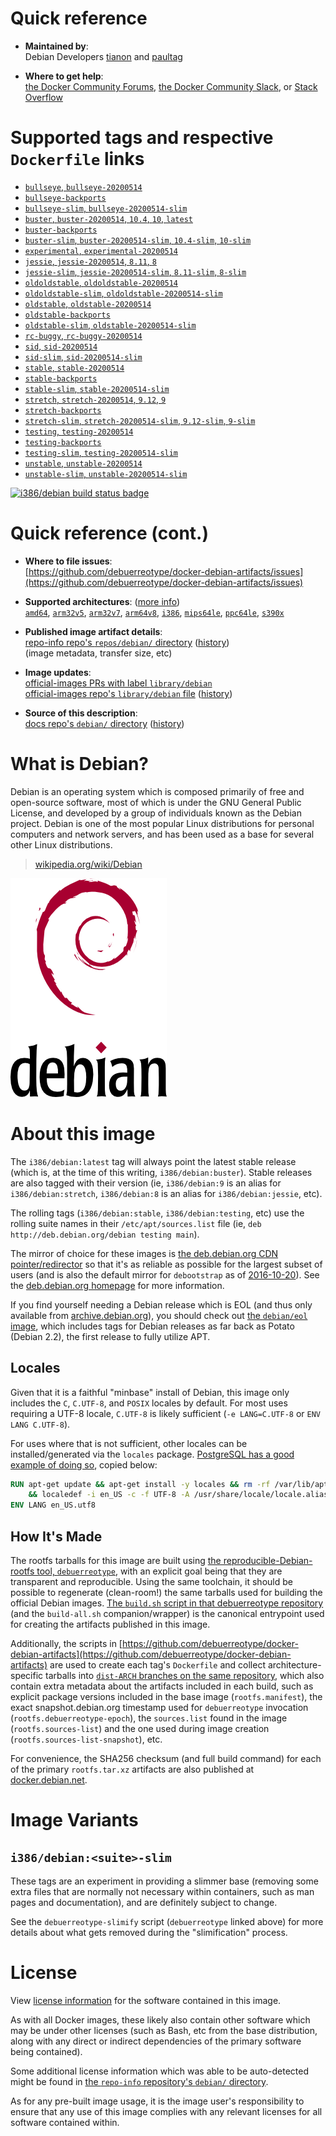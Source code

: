 <!--

********************************************************************************

WARNING:

    DO NOT EDIT "debian/README.md"

    IT IS AUTO-GENERATED

    (from the other files in "debian/" combined with a set of templates)

********************************************************************************

-->

# Quick reference

-	**Maintained by**:  
	Debian Developers [tianon](https://qa.debian.org/developer.php?login=tianon) and [paultag](https://qa.debian.org/developer.php?login=paultag)

-	**Where to get help**:  
	[the Docker Community Forums](https://forums.docker.com/), [the Docker Community Slack](http://dockr.ly/slack), or [Stack Overflow](https://stackoverflow.com/search?tab=newest&q=docker)

# Supported tags and respective `Dockerfile` links

-	[`bullseye`, `bullseye-20200514`](https://github.com/debuerreotype/docker-debian-artifacts/blob/a17428c04d57643d4440cc78b7f8332924c99898/bullseye/Dockerfile)
-	[`bullseye-backports`](https://github.com/debuerreotype/docker-debian-artifacts/blob/a17428c04d57643d4440cc78b7f8332924c99898/bullseye/backports/Dockerfile)
-	[`bullseye-slim`, `bullseye-20200514-slim`](https://github.com/debuerreotype/docker-debian-artifacts/blob/a17428c04d57643d4440cc78b7f8332924c99898/bullseye/slim/Dockerfile)
-	[`buster`, `buster-20200514`, `10.4`, `10`, `latest`](https://github.com/debuerreotype/docker-debian-artifacts/blob/a17428c04d57643d4440cc78b7f8332924c99898/buster/Dockerfile)
-	[`buster-backports`](https://github.com/debuerreotype/docker-debian-artifacts/blob/a17428c04d57643d4440cc78b7f8332924c99898/buster/backports/Dockerfile)
-	[`buster-slim`, `buster-20200514-slim`, `10.4-slim`, `10-slim`](https://github.com/debuerreotype/docker-debian-artifacts/blob/a17428c04d57643d4440cc78b7f8332924c99898/buster/slim/Dockerfile)
-	[`experimental`, `experimental-20200514`](https://github.com/debuerreotype/docker-debian-artifacts/blob/a17428c04d57643d4440cc78b7f8332924c99898/experimental/Dockerfile)
-	[`jessie`, `jessie-20200514`, `8.11`, `8`](https://github.com/debuerreotype/docker-debian-artifacts/blob/a17428c04d57643d4440cc78b7f8332924c99898/jessie/Dockerfile)
-	[`jessie-slim`, `jessie-20200514-slim`, `8.11-slim`, `8-slim`](https://github.com/debuerreotype/docker-debian-artifacts/blob/a17428c04d57643d4440cc78b7f8332924c99898/jessie/slim/Dockerfile)
-	[`oldoldstable`, `oldoldstable-20200514`](https://github.com/debuerreotype/docker-debian-artifacts/blob/a17428c04d57643d4440cc78b7f8332924c99898/oldoldstable/Dockerfile)
-	[`oldoldstable-slim`, `oldoldstable-20200514-slim`](https://github.com/debuerreotype/docker-debian-artifacts/blob/a17428c04d57643d4440cc78b7f8332924c99898/oldoldstable/slim/Dockerfile)
-	[`oldstable`, `oldstable-20200514`](https://github.com/debuerreotype/docker-debian-artifacts/blob/a17428c04d57643d4440cc78b7f8332924c99898/oldstable/Dockerfile)
-	[`oldstable-backports`](https://github.com/debuerreotype/docker-debian-artifacts/blob/a17428c04d57643d4440cc78b7f8332924c99898/oldstable/backports/Dockerfile)
-	[`oldstable-slim`, `oldstable-20200514-slim`](https://github.com/debuerreotype/docker-debian-artifacts/blob/a17428c04d57643d4440cc78b7f8332924c99898/oldstable/slim/Dockerfile)
-	[`rc-buggy`, `rc-buggy-20200514`](https://github.com/debuerreotype/docker-debian-artifacts/blob/a17428c04d57643d4440cc78b7f8332924c99898/rc-buggy/Dockerfile)
-	[`sid`, `sid-20200514`](https://github.com/debuerreotype/docker-debian-artifacts/blob/a17428c04d57643d4440cc78b7f8332924c99898/sid/Dockerfile)
-	[`sid-slim`, `sid-20200514-slim`](https://github.com/debuerreotype/docker-debian-artifacts/blob/a17428c04d57643d4440cc78b7f8332924c99898/sid/slim/Dockerfile)
-	[`stable`, `stable-20200514`](https://github.com/debuerreotype/docker-debian-artifacts/blob/a17428c04d57643d4440cc78b7f8332924c99898/stable/Dockerfile)
-	[`stable-backports`](https://github.com/debuerreotype/docker-debian-artifacts/blob/a17428c04d57643d4440cc78b7f8332924c99898/stable/backports/Dockerfile)
-	[`stable-slim`, `stable-20200514-slim`](https://github.com/debuerreotype/docker-debian-artifacts/blob/a17428c04d57643d4440cc78b7f8332924c99898/stable/slim/Dockerfile)
-	[`stretch`, `stretch-20200514`, `9.12`, `9`](https://github.com/debuerreotype/docker-debian-artifacts/blob/a17428c04d57643d4440cc78b7f8332924c99898/stretch/Dockerfile)
-	[`stretch-backports`](https://github.com/debuerreotype/docker-debian-artifacts/blob/a17428c04d57643d4440cc78b7f8332924c99898/stretch/backports/Dockerfile)
-	[`stretch-slim`, `stretch-20200514-slim`, `9.12-slim`, `9-slim`](https://github.com/debuerreotype/docker-debian-artifacts/blob/a17428c04d57643d4440cc78b7f8332924c99898/stretch/slim/Dockerfile)
-	[`testing`, `testing-20200514`](https://github.com/debuerreotype/docker-debian-artifacts/blob/a17428c04d57643d4440cc78b7f8332924c99898/testing/Dockerfile)
-	[`testing-backports`](https://github.com/debuerreotype/docker-debian-artifacts/blob/a17428c04d57643d4440cc78b7f8332924c99898/testing/backports/Dockerfile)
-	[`testing-slim`, `testing-20200514-slim`](https://github.com/debuerreotype/docker-debian-artifacts/blob/a17428c04d57643d4440cc78b7f8332924c99898/testing/slim/Dockerfile)
-	[`unstable`, `unstable-20200514`](https://github.com/debuerreotype/docker-debian-artifacts/blob/a17428c04d57643d4440cc78b7f8332924c99898/unstable/Dockerfile)
-	[`unstable-slim`, `unstable-20200514-slim`](https://github.com/debuerreotype/docker-debian-artifacts/blob/a17428c04d57643d4440cc78b7f8332924c99898/unstable/slim/Dockerfile)

[![i386/debian build status badge](https://img.shields.io/jenkins/s/https/doi-janky.infosiftr.net/job/multiarch/job/i386/job/debian.svg?label=i386/debian%20%20build%20job)](https://doi-janky.infosiftr.net/job/multiarch/job/i386/job/debian/)

# Quick reference (cont.)

-	**Where to file issues**:  
	[https://github.com/debuerreotype/docker-debian-artifacts/issues](https://github.com/debuerreotype/docker-debian-artifacts/issues)

-	**Supported architectures**: ([more info](https://github.com/docker-library/official-images#architectures-other-than-amd64))  
	[`amd64`](https://hub.docker.com/r/amd64/debian/), [`arm32v5`](https://hub.docker.com/r/arm32v5/debian/), [`arm32v7`](https://hub.docker.com/r/arm32v7/debian/), [`arm64v8`](https://hub.docker.com/r/arm64v8/debian/), [`i386`](https://hub.docker.com/r/i386/debian/), [`mips64le`](https://hub.docker.com/r/mips64le/debian/), [`ppc64le`](https://hub.docker.com/r/ppc64le/debian/), [`s390x`](https://hub.docker.com/r/s390x/debian/)

-	**Published image artifact details**:  
	[repo-info repo's `repos/debian/` directory](https://github.com/docker-library/repo-info/blob/master/repos/debian) ([history](https://github.com/docker-library/repo-info/commits/master/repos/debian))  
	(image metadata, transfer size, etc)

-	**Image updates**:  
	[official-images PRs with label `library/debian`](https://github.com/docker-library/official-images/pulls?q=label%3Alibrary%2Fdebian)  
	[official-images repo's `library/debian` file](https://github.com/docker-library/official-images/blob/master/library/debian) ([history](https://github.com/docker-library/official-images/commits/master/library/debian))

-	**Source of this description**:  
	[docs repo's `debian/` directory](https://github.com/docker-library/docs/tree/master/debian) ([history](https://github.com/docker-library/docs/commits/master/debian))

# What is Debian?

Debian is an operating system which is composed primarily of free and open-source software, most of which is under the GNU General Public License, and developed by a group of individuals known as the Debian project. Debian is one of the most popular Linux distributions for personal computers and network servers, and has been used as a base for several other Linux distributions.

> [wikipedia.org/wiki/Debian](https://en.wikipedia.org/wiki/Debian)

![logo](https://raw.githubusercontent.com/docker-library/docs/b449be7df57e9ed9086bb5821bfb5d6cdc5d67a4/debian/logo.png)

# About this image

The `i386/debian:latest` tag will always point the latest stable release (which is, at the time of this writing, `i386/debian:buster`). Stable releases are also tagged with their version (ie, `i386/debian:9` is an alias for `i386/debian:stretch`, `i386/debian:8` is an alias for `i386/debian:jessie`, etc).

The rolling tags (`i386/debian:stable`, `i386/debian:testing`, etc) use the rolling suite names in their `/etc/apt/sources.list` file (ie, `deb http://deb.debian.org/debian testing main`).

The mirror of choice for these images is [the deb.debian.org CDN pointer/redirector](https://deb.debian.org) so that it's as reliable as possible for the largest subset of users (and is also the default mirror for `debootstrap` as of [2016-10-20](https://anonscm.debian.org/cgit/d-i/debootstrap.git/commit/?id=9e8bc60ad1ccf3a25ce7890526b70059f3e770de)). See the [deb.debian.org homepage](https://deb.debian.org) for more information.

If you find yourself needing a Debian release which is EOL (and thus only available from [archive.debian.org](http://archive.debian.org)), you should check out [the `debian/eol` image](https://hub.docker.com/r/debian/eol/), which includes tags for Debian releases as far back as Potato (Debian 2.2), the first release to fully utilize APT.

## Locales

Given that it is a faithful "minbase" install of Debian, this image only includes the `C`, `C.UTF-8`, and `POSIX` locales by default. For most uses requiring a UTF-8 locale, `C.UTF-8` is likely sufficient (`-e LANG=C.UTF-8` or `ENV LANG C.UTF-8`).

For uses where that is not sufficient, other locales can be installed/generated via the `locales` package. [PostgreSQL has a good example of doing so](https://github.com/docker-library/postgres/blob/69bc540ecfffecce72d49fa7e4a46680350037f9/9.6/Dockerfile#L21-L24), copied below:

```dockerfile
RUN apt-get update && apt-get install -y locales && rm -rf /var/lib/apt/lists/* \
	&& localedef -i en_US -c -f UTF-8 -A /usr/share/locale/locale.alias en_US.UTF-8
ENV LANG en_US.utf8
```

## How It's Made

The rootfs tarballs for this image are built using [the reproducible-Debian-rootfs tool, `debuerreotype`](https://github.com/debuerreotype/debuerreotype), with an explicit goal being that they are transparent and reproducible. Using the same toolchain, it should be possible to regenerate (clean-room!) the same tarballs used for building the official Debian images. [The `build.sh` script in that debuerreotype repository](https://github.com/debuerreotype/debuerreotype/blob/master/build.sh) (and the `build-all.sh` companion/wrapper) is the canonical entrypoint used for creating the artifacts published in this image.

Additionally, the scripts in [https://github.com/debuerreotype/docker-debian-artifacts](https://github.com/debuerreotype/docker-debian-artifacts) are used to create each tag's `Dockerfile` and collect architecture-specific tarballs into [`dist-ARCH` branches on the same repository](https://github.com/debuerreotype/docker-debian-artifacts/branches), which also contain extra metadata about the artifacts included in each build, such as explicit package versions included in the base image (`rootfs.manifest`), the exact snapshot.debian.org timestamp used for `debuerreotype` invocation (`rootfs.debuerreotype-epoch`), the `sources.list` found in the image (`rootfs.sources-list`) and the one used during image creation (`rootfs.sources-list-snapshot`), etc.

For convenience, the SHA256 checksum (and full build command) for each of the primary `rootfs.tar.xz` artifacts are also published at [docker.debian.net](https://docker.debian.net/).

# Image Variants

## `i386/debian:<suite>-slim`

These tags are an experiment in providing a slimmer base (removing some extra files that are normally not necessary within containers, such as man pages and documentation), and are definitely subject to change.

See the `debuerreotype-slimify` script (`debuerreotype` linked above) for more details about what gets removed during the "slimification" process.

# License

View [license information](https://www.debian.org/social_contract#guidelines) for the software contained in this image.

As with all Docker images, these likely also contain other software which may be under other licenses (such as Bash, etc from the base distribution, along with any direct or indirect dependencies of the primary software being contained).

Some additional license information which was able to be auto-detected might be found in [the `repo-info` repository's `debian/` directory](https://github.com/docker-library/repo-info/tree/master/repos/debian).

As for any pre-built image usage, it is the image user's responsibility to ensure that any use of this image complies with any relevant licenses for all software contained within.
